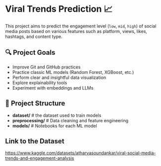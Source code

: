 # Viral Trends Prediction 📈

This project aims to predict the engagement level (`low`, `mid`, `high`) of social media posts based on various features such as platform, views, likes, hashtags, and content type.

## 🔍 Project Goals

- Improve Git and GitHub practices
- Practice classic ML models (Random Forest, XGBoost, etc.)
- Perform clear and insightful data visualization
- Explore explainability tools
- Experiment with embeddings and LLMs

## 📁 Project Structure

- **dataset/** # the dataset used to train models
- **preprocessing/** # Data cleaning and feature engineering
- **models/** # Notebooks for each ML model

## Link to the Dataset 
https://www.kaggle.com/datasets/atharvasoundankar/viral-social-media-trends-and-engagement-analysis